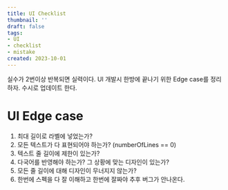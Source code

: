 ```yaml
---
title: UI Checklist
thumbnail: ''
draft: false
tags:
- UI
- checklist
- mistake
created: 2023-10-01
---
```


실수가 2번이상 반복되면 실력이다. UI 개발시 한방에 끝나기 위한 Edge case를 정리하자. 수시로 업데이트 한다.

# UI Edge case

1. 최대 길이로 라벨에 넣었는가?
1. 모든 텍스트가 다 표현되어야 하는가? (numberOfLines == 0)
1. 텍스트 줄 길이에 제한이 있는가?
1. 다국어를 반영해야 하는가? 그 상황에 맞는 디자인이 있는가?
1. 모든 줄 길이에 대해 디자인이 무너지지 않는가?
1. 한번에 스펙을 다 잘 이해하고 한번에 잘짜야 추후 버그가 안나온다.
